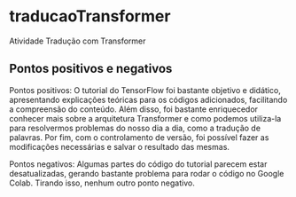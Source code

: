 # traducaoTransformer
Atividade Tradução com Transformer

## Pontos positivos e negativos

Pontos positivos: O tutorial do TensorFlow foi bastante objetivo e didático, apresentando explicações teóricas para os códigos adicionados, facilitando a compreensão do conteúdo. Além disso, foi bastante enriquecedor conhecer mais sobre a arquitetura Transformer e como podemos utiliza-la para resolvermos problemas do nosso dia a dia, como a tradução de palavras. Por fim, com o controlamento de versão, foi possível fazer as modificações necessárias e salvar o resultado das mesmas.

Pontos negativos: Algumas partes do código do tutorial parecem estar desatualizadas, gerando bastante problema para rodar o código no Google Colab. Tirando isso, nenhum outro ponto negativo.
